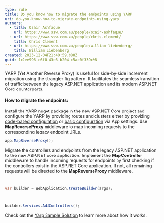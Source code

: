 ```yaml
---
type: rule
title: Do you know how to migrate the endpoints using YARP
uri: do-you-know-how-to-migrate-endpoints-using-yarp
authors:
  - title: Ozair Ashfaque
    url: https://www.ssw.com.au/people/ozair-ashfaque/
  - url: https://www.ssw.com.au/people/chris-clement/
    title: Chris Clement
  - url: https://www.ssw.com.au/people/william-liebenberg/
    title: William Liebenberg
created: 2023-12-04T21:40:59.980Z
guid: 1c2ee996-c6f0-43c6-b204-c5ac0f339c98
---
```

YARP (Yet Another Reverse Proxy) is useful for side-by-side increment migration using the strangler fig pattern.  It facilitates the seamless transition of traffic between the legacy ASP.NET application and its modern ASP.NET Core counterparts.
<!--endintro-->
#### How to migrate the endpoints:
Install the YARP nuget package in the new ASP.NET Core project and configure the YARP by providing routes and clusters either by providing [code-based configuration](https://www.ssw.com.au/rules/do-you-know-how-to-configure-yarp/#code-based-configuration-recommended) or [basic configuration](https://www.ssw.com.au/rules/do-you-know-how-to-configure-yarp/#basic-configuration) via App settings. 
Use **MapReverseProxy** middleware to map incoming requests to the corresponding legacy endpoint URLs.
```csharp
app.MapReverseProxy();
```
Migrate the controllers and endpoints from the legacy ASP.NET application to the new ASP.NET core application. Implement the **MapController** middleware to handle incoming requests for endpoints by first checking if the controllers exist in the ASP.NET Core application. If not, all remaining requests will be directed to the **MapReverseProxy** middleware.
```csharp


var builder = WebApplication.CreateBuilder(args);



builder.Services.AddControllers();
```  
Check out the [Yarp Sample Solution](https://github.com/ozairashfaqueSSW/YarpSampleSolution/tree/Side-by-side-incremental-migration-using-yarp) to learn more about how it works. 
        
